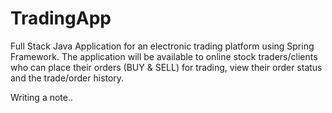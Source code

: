 # TradingApp
Full Stack Java Application for an electronic trading platform using Spring Framework. The  application will be available to online stock traders/clients who can place their orders (BUY &amp; SELL)  for trading, view their order status and the trade/order history.

Writing a note..